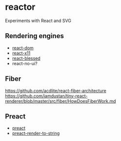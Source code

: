 # reactor

Experiments with React and SVG

## Rendering engines

 * [react-dom](https://github.com/facebook/react/tree/master/packages/react-dom)
 * [react-x11](https://github.com/sidorares/react-x11)
 * [react-blessed](https://github.com/Yomguithereal/react-blessed)
 * react-no-ui?
 

## Fiber

https://github.com/acdlite/react-fiber-architecture
https://github.com/iamdustan/tiny-react-renderer/blob/master/src/fiber/HowDoesFiberWork.md

## Preact
 * [preact](https://github.com/developit/preact/)
 * [preact-render-to-string](https://github.com/developit/preact-render-to-string)

